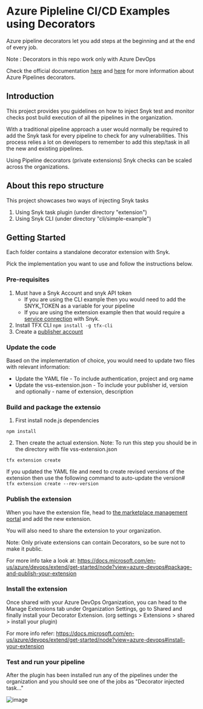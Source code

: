 # Azure Pipleline CI/CD Examples using Decorators

Azure pipeline decorators let you add steps at the beginning and at the end of every job. 

Note : Decorators in this repo work only with Azure DevOps 

Check the official documentation [here](https://docs.microsoft.com/en-us/azure/devops/extend/develop/add-pipeline-decorator?view=azure-devops) and [here](https://docs.microsoft.com/en-us/azure/devops/extend/develop/pipeline-decorator-context?view=azure-devops) for more information about Azure Pipelines decorators.

## Introduction 

This project provides you guidelines on how to inject Snyk test and monitor checks post build execution of all the pipelines in the organization. 

With a traditional pipeline approach a user would normally be required to add the Snyk task for every pipeline to check for any vulnerabilities. This process relies a lot on developers to remember to add this step/task in all the new and existing pipelines. 

Using Pipeline decorators (private extensions) Snyk checks can be scaled across the organizations. 

## About this repo structure
This project showcases two ways of injecting Snyk tasks 

1. Using Snyk task plugin (under directory "extension")
2. Using Snyk CLI (under directory "cli/simple-example")

## Getting Started

Each folder contains a standalone decorator extension with Snyk. 

Pick the implementation you want to use and follow the instructions below. 

### Pre-requisites
1. Must have a Snyk Account and snyk API token 
    - If you are using the CLI example then you would need to add the SNYK_TOKEN as a variable for your pipeline
    - If you are using the extension example then that would require a [service connection](https://support.snyk.io/hc/en-us/articles/360004127677-Azure-Pipelines-integration#UUID-de2c0973-46ee-29ea-742e-9c1acc91d13e) with Snyk. 
2. Install TFX CLI ```npm install -g tfx-cli```
3. Create a [publisher account](https://docs.microsoft.com/en-us/azure/devops/extend/get-started/node?view=azure-devops#create-a-publisher)

### Update the code 

Based on the implementation of choice, you would need to update two files with relevant information: 

- Update the YAML file - To include authentication, project and org name
- Update the vss-extension.json - To include your publisher id, version and optionally -  name of extension, description 

### Build and package the extensio

1. First install node.js dependencies

```npm install```

2. Then create the actual extension. 
Note: To run this step you should be in the directory with file vss-extension.json

```tfx extension create``` 

If you updated the YAML file and need to create revised versions of the extension then use the following command to auto-update the version#
``` tfx extension create --rev-version```

### Publish the extension 
When you have the extension file, head to [the marketplace management portal](https://marketplace.visualstudio.com/manage) and add the new extension.

You will also need to share the extension to your organization.

Note: Only private extensions can contain Decorators, so be sure not to make it public.

For more info take a look at: https://docs.microsoft.com/en-us/azure/devops/extend/get-started/node?view=azure-devops#package-and-publish-your-extension

### Install the extension 

Once shared with your Azure DevOps Organization, you can head to the Manage Extensions tab under Organization Settings, go to Shared and finally install your Decorator Extension. (org settings > Extensions > shared > install your plugin)

For more info refer: https://docs.microsoft.com/en-us/azure/devops/extend/get-started/node?view=azure-devops#install-your-extension

### Test and run your pipeline

After the plugin has been installed run any of the pipelines under the organization and you should see one of the jobs as "Decorator injected task..."

![image](https://user-images.githubusercontent.com/32653970/116176786-bedd6e80-a6e0-11eb-8f49-892158b6a9c6.png)


